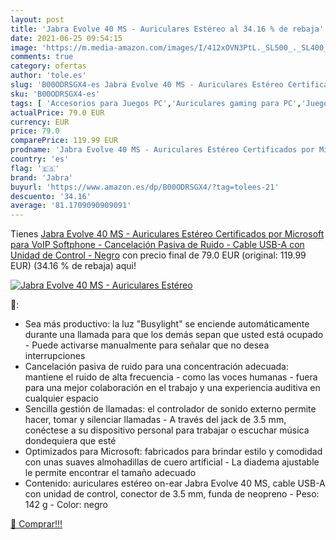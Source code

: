 ```yaml
---
layout: post
title: 'Jabra Evolve 40 MS - Auriculares Estéreo al 34.16 % de rebaja'
date: 2021-06-25 09:54:15
image: 'https://m.media-amazon.com/images/I/412xOVN3PtL._SL500_._SL400_.jpg'
comments: true
category: ofertas
author: 'tole.es'
slug: 'B00ODRSGX4-es Jabra Evolve 40 MS - Auriculares Estéreo Certificados por...'
sku: 'B00ODRSGX4-es'
tags: [ 'Accesorios para Juegos PC','Auriculares gaming para PC','Juegos y Accesorios para PC','Videojuegos','auriculares','estéreo','jabra','microsoft', ]
actualPrice: 79.0 EUR
currency: EUR
price: 79.0
comparePrice: 119.99 EUR
prodname: 'Jabra Evolve 40 MS - Auriculares Estéreo Certificados por Microsoft para VoIP Softphone - Cancelación Pasiva de Ruido - Cable USB-A con Unidad de Control - Negro'
country: 'es'
flag: '🇪🇸'
brand: 'Jabra'
buyurl: 'https://www.amazon.es/dp/B00ODRSGX4/?tag=tolees-21'
descuento: '34.16'
average: '81.1709090909091'
---
```


Tienes [Jabra Evolve 40 MS - Auriculares Estéreo Certificados por Microsoft para VoIP Softphone - Cancelación Pasiva de Ruido - Cable USB-A con Unidad de Control - Negro](https://www.amazon.es/dp/B00ODRSGX4/?tag=tolees-21) con precio final de  79.0 EUR (original: 119.99 EUR) (34.16 %  de rebaja) aqui!

[![Jabra Evolve 40 MS - Auriculares Estéreo](https://m.media-amazon.com/images/I/412xOVN3PtL._SL500_._SL400_.jpg)](https://www.amazon.es/dp/B00ODRSGX4/?tag=tolees-21)

🔎:

- Sea más productivo: la luz "Busylight" se enciende automáticamente durante una llamada para que los demás sepan que usted está ocupado - Puede activarse manualmente para señalar que no desea interrupciones
- Cancelación pasiva de ruido para una concentración adecuada: mantiene el ruido de alta frecuencia - como las voces humanas - fuera para una mejor colaboración en el trabajo y una experiencia auditiva en cualquier espacio
- Sencilla gestión de llamadas: el controlador de sonido externo permite hacer, tomar y silenciar llamadas - A través del jack de 3.5 mm, conéctese a su dispositivo personal para trabajar o escuchar música dondequiera que esté
- Optimizados para Microsoft: fabricados para brindar estilo y comodidad con unas suaves almohadillas de cuero artificial - La diadema ajustable le permite encontrar el tamaño adecuado
- Contenido: auriculares estéreo on-ear Jabra Evolve 40 MS, cable USB-A con unidad de control, conector de 3.5 mm, funda de neopreno - Peso: 142 g - Color: negro

[🛒 Comprar!!!](https://www.amazon.es/dp/B00ODRSGX4/?tag=tolees-21)
